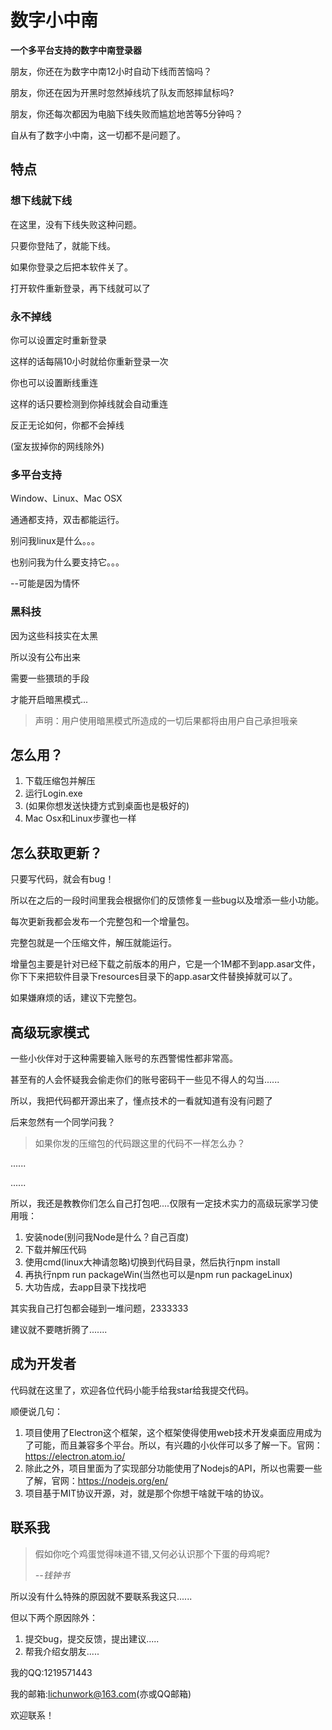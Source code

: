 # 数字小中南

**一个多平台支持的数字中南登录器**

朋友，你还在为数字中南12小时自动下线而苦恼吗？

朋友，你还在因为开黑时忽然掉线坑了队友而怒摔鼠标吗?

朋友，你还每次都因为电脑下线失败而尴尬地苦等5分钟吗？


自从有了数字小中南，这一切都不是问题了。

## 特点

### 想下线就下线
在这里，没有下线失败这种问题。

只要你登陆了，就能下线。

如果你登录之后把本软件关了。

打开软件重新登录，再下线就可以了


### 永不掉线
你可以设置定时重新登录

这样的话每隔10小时就给你重新登录一次

你也可以设置断线重连

这样的话只要检测到你掉线就会自动重连

反正无论如何，你都不会掉线

(室友拔掉你的网线除外)

### 多平台支持
Window、Linux、Mac OSX

通通都支持，双击都能运行。

别问我linux是什么。。。

也别问我为什么要支持它。。。

--可能是因为情怀


### 黑科技
因为这些科技实在太黑

所以没有公布出来

需要一些猥琐的手段

才能开启暗黑模式...

> 声明：用户使用暗黑模式所造成的一切后果都将由用户自己承担哦亲

## 怎么用？

1. 下载压缩包并解压
2. 运行Login.exe
3. (如果你想发送快捷方式到桌面也是极好的)
4. Mac Osx和Linux步骤也一样

## 怎么获取更新？

只要写代码，就会有bug！

所以在之后的一段时间里我会根据你们的反馈修复一些bug以及增添一些小功能。

每次更新我都会发布一个完整包和一个增量包。

完整包就是一个压缩文件，解压就能运行。

增量包主要是针对已经下载之前版本的用户，它是一个1M都不到app.asar文件，你下下来把软件目录下resources目录下的app.asar文件替换掉就可以了。


如果嫌麻烦的话，建议下完整包。

## 高级玩家模式

一些小伙伴对于这种需要输入账号的东西警惕性都非常高。

甚至有的人会怀疑我会偷走你们的账号密码干一些见不得人的勾当......

所以，我把代码都开源出来了，懂点技术的一看就知道有没有问题了

后来忽然有一个同学问我？

> 如果你发的压缩包的代码跟这里的代码不一样怎么办？

......

......

所以，我还是教教你们怎么自己打包吧....仅限有一定技术实力的高级玩家学习使用哦：

1. 安装node(别问我Node是什么？自己百度)
2. 下载并解压代码
3. 使用cmd(linux大神请忽略)切换到代码目录，然后执行npm install
4. 再执行npm run packageWin(当然也可以是npm run packageLinux)
5. 大功告成，去app目录下找找吧

其实我自己打包都会碰到一堆问题，2333333

建议就不要瞎折腾了.......


## 成为开发者

代码就在这里了，欢迎各位代码小能手给我star给我提交代码。

顺便说几句：

1. 项目使用了Electron这个框架，这个框架使得使用web技术开发桌面应用成为了可能，而且兼容多个平台。所以，有兴趣的小伙伴可以多了解一下。官网：https://electron.atom.io/
2. 除此之外，项目里面为了实现部分功能使用了Nodejs的API，所以也需要一些了解，官网：https://nodejs.org/en/
3. 项目基于MIT协议开源，对，就是那个你想干啥就干啥的协议。

## 联系我

> 假如你吃个鸡蛋觉得味道不错,又何必认识那个下蛋的母鸡呢?
> 
> *--钱钟书*

所以没有什么特殊的原因就不要联系我这只......

但以下两个原因除外：

1. 提交bug，提交反馈，提出建议.....
2. 帮我介绍女朋友.....

我的QQ:1219571443

我的邮箱:lichunwork@163.com(亦或QQ邮箱)


欢迎联系！